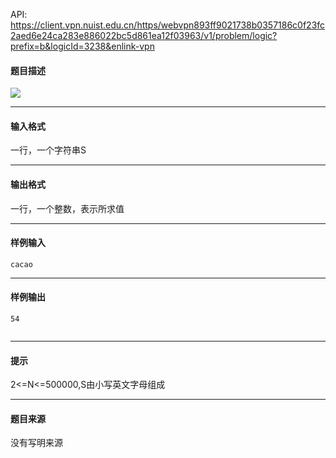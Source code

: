 API: https://client.vpn.nuist.edu.cn/https/webvpn893ff9021738b0357186c0f23fc2aed6e24ca283e886022bc5d861ea12f03963/v1/problem/logic?prefix=b&logicId=3238&enlink-vpn

#### 题目描述

![](../file/3238_0.jpg)

---

#### 输入格式

一行，一个字符串S

---

#### 输出格式

一行，一个整数，表示所求值

---

#### 样例输入
```
cacao
```

---

#### 样例输出
```
54


```

---

#### 提示

  
2<=N<=500000,S由小写英文字母组成  

---

#### 题目来源

没有写明来源